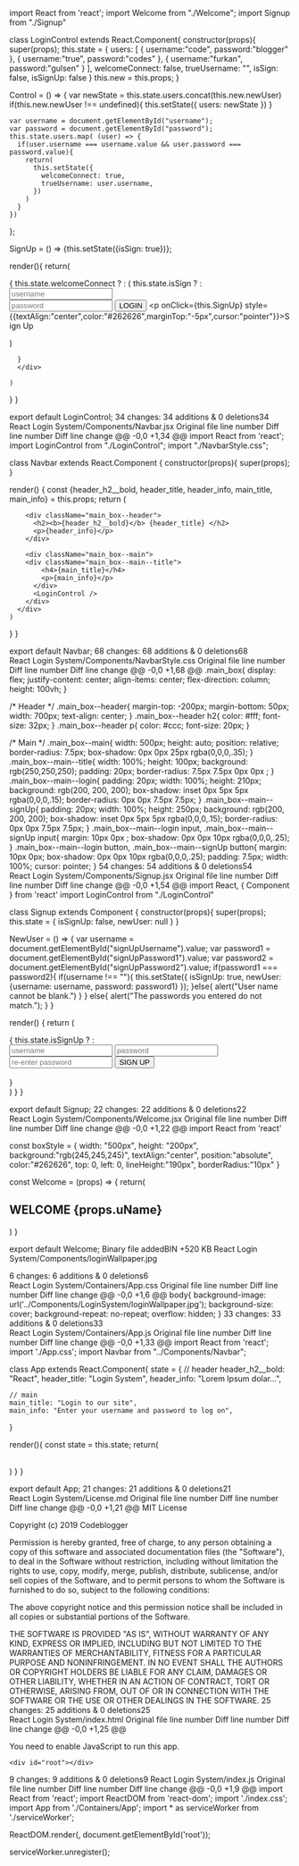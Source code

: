import React from 'react';
import Welcome from "./Welcome";
import Signup from "./Signup"

class LoginControl extends React.Component{
  constructor(props){
    super(props);
    this.state = {
      users: [
        { username:"code", password:"blogger" },
        { username:"true", password:"codes" },
        { username:"furkan", password:"gulsen" }
      ],
      welcomeConnect: false,
      trueUsername: "",
      isSign: false,
      isSignUp: false
    }
    this.new = this.props;
  }


  Control = () => {
    var newState = this.state.users.concat(this.new.newUser)
    if(this.new.newUser !== undefined){
      this.setState({
        users:  newState
      })
    }

    var username = document.getElementById("username");
    var password = document.getElementById("password");
    this.state.users.map( (user) => {
      if(user.username === username.value && user.password === password.value){
        return(
          this.setState({
            welcomeConnect: true,
            trueUsername: user.username,
          })
        )
      }
    })
  };

  SignUp = () => {this.setState({isSign: true})};


  render(){
    return(
      <div>
      {
        this.state.welcomeConnect 
        ? 
          <Welcome uName={this.state.trueUsername}/>
        :
          (
            this.state.isSign ?
            <Signup dataState={this.state} isClick={this.state.welcomeConnect} />
            : 
            <div className="main_box--main--login">
              <input type="text" id="username" 
              className="form-control"
              placeholder="username" 
              autoComplete="false"/>  
              <input type="password" 
              id="password" className="
              form-control" 
              placeholder="password"/>
              <button className="btn btn-success" onClick={this.Control}>LOGIN</button>
              <p onClick={this.SignUp}
                style={{textAlign:"center",color:"#262626",marginTop:"-5px",cursor:"pointer"}}>Sign Up</p>
            </div>
          ) 

      }
      </div>

    )
  }
}

export default LoginControl;
 34 changes: 34 additions & 0 deletions34  
React Login System/Components/Navbar.jsx
Original file line number	Diff line number	Diff line change
@@ -0,0 +1,34 @@
import React from 'react';
import LoginControl from "./LoginControl";
import "./NavbarStyle.css";


class Navbar extends React.Component {
  constructor(props){
    super(props);
  }


  render() {
    const {header_h2__bold, header_title, header_info, main_title, main_info} = this.props;
    return (
      <div className="main_box">

        <div className="main_box--header">
          <h2><b>{header_h2__bold}</b> {header_title} </h2>
          <p>{header_info}</p>
        </div>

        <div className="main_box--main">
        <div className="main_box--main--title">
            <h4>{main_title}</h4>
            <p>{main_info}</p>
          </div>
          <LoginControl />
        </div>
      </div>
    )
  }
} 

export default Navbar;
 68 changes: 68 additions & 0 deletions68  
React Login System/Components/NavbarStyle.css
Original file line number	Diff line number	Diff line change
@@ -0,0 +1,68 @@
.main_box{
  display: flex;
  justify-content: center;
  align-items: center;
  flex-direction: column;
  height: 100vh;
}

/* Header */
.main_box--header{
  margin-top: -200px;
  margin-bottom: 50px;
  width: 700px;
  text-align: center;
}
.main_box--header h2{
  color: #fff;
  font-size: 32px;
}
.main_box--header p{
  color: #ccc;
  font-size: 20px;
}

/* Main */
.main_box--main{
  width: 500px;
  height: auto;
  position: relative;
  border-radius: 7.5px;
  box-shadow: 0px 0px 25px rgba(0,0,0,.35);
}
.main_box--main--title{
  width: 100%;
  height: 100px;
  background: rgb(250,250,250);
  padding: 20px;
  border-radius: 7.5px 7.5px 0px 0px  ;
}
.main_box--main--login{
  padding: 20px;
  width: 100%;
  height: 210px;
  background: rgb(200, 200, 200);
  box-shadow: inset 0px 5px 5px rgba(0,0,0,.15); 
  border-radius: 0px 0px 7.5px 7.5px;
}
.main_box--main--signUp{
  padding: 20px;
  width: 100%;
  height: 250px;
  background: rgb(200, 200, 200);
  box-shadow: inset 0px 5px 5px rgba(0,0,0,.15); 
  border-radius: 0px 0px 7.5px 7.5px;
}
.main_box--main--login input,
.main_box--main--signUp input{
  margin: 10px 0px ;
  box-shadow: 0px 0px 10px rgba(0,0,0,.25);
}
.main_box--main--login button,
.main_box--main--signUp button{
  margin: 10px 0px;
  box-shadow: 0px 0px 10px rgba(0,0,0,.25);
  padding: 7.5px;
  width: 100%;
  cursor: pointer;
}
 54 changes: 54 additions & 0 deletions54  
React Login System/Components/Signup.jsx
Original file line number	Diff line number	Diff line change
@@ -0,0 +1,54 @@
import React, { Component } from 'react'
import LoginControl from "./LoginControl"


class Signup extends Component {
  constructor(props){
    super(props);
    this.state = {
      isSignUp: false,
      newUser: null
    }
  }


  NewUser = () => {
    var username = document.getElementById("signUpUsername").value;
    var password1 = document.getElementById("signUpPassword1").value;
    var password2 = document.getElementById("signUpPassword2").value;
    if(password1 === password2){
      if(username !== ""){
        this.setState({
          isSignUp: true,
          newUser: {username: username, password: password1}
        });
      }else{
        alert("User name cannot be blank.")
      }
    }
    else{
      alert("The passwords you entered do not match.");
    }
  }


  render() {
    return (
      <div>
      {
        this.state.isSignUp ?
        <LoginControl newUser={this.state.newUser}/>
        :
        <div className="main_box--main--signUp">
          <input type="text" id="signUpUsername" className="form-control" placeholder="username" autoComplete="false"></input>
          <input type="password" id="signUpPassword1" className="form-control" placeholder="password" ></input>
          <input type="password" id="signUpPassword2" className="form-control" placeholder="re-enter password" ></input>
          <button className="btn btn-success" onClick={this.NewUser}>SIGN UP</button>
        </div>  
      }
      </div>
    )
  }
}

export default Signup;
 22 changes: 22 additions & 0 deletions22  
React Login System/Components/Welcome.jsx
Original file line number	Diff line number	Diff line change
@@ -0,0 +1,22 @@
import React from 'react'

const boxStyle = {
  width: "500px",
  height: "200px",
  background:"rgb(245,245,245)",
  textAlign:"center",
  position:"absolute",
  color:"#262626",
  top: 0,
  left: 0,
  lineHeight:"190px",
  borderRadius:"10px"
}

const Welcome = (props) => {
  return(
    <h2 style={boxStyle}>WELCOME {props.uName}</h2>
  )
}

export default Welcome;
 Binary file addedBIN +520 KB 
React Login System/Components/loginWallpaper.jpg

 6 changes: 6 additions & 0 deletions6  
React Login System/Containers/App.css
Original file line number	Diff line number	Diff line change
@@ -0,0 +1,6 @@
body{
  background-image: url('../Components/LoginSystem/loginWallpaper.jpg');
  background-size: cover;
  background-repeat: no-repeat;
  overflow: hidden;
}
 33 changes: 33 additions & 0 deletions33  
React Login System/Containers/App.js
Original file line number	Diff line number	Diff line change
@@ -0,0 +1,33 @@
import React from 'react';
import './App.css';
import Navbar from "../Components/Navbar";

class App extends React.Component{
  state = {
    // header 
    header_h2__bold: "React",
    header_title: "Login System",
    header_info: "Lorem Ipsum dolar...",

    // main
    main_title: "Login to our site",
    main_info: "Enter your username and password to log on",
  }

  render(){
    const state = this.state;
    return(
      <div className="container mt-5" >
        <Navbar
          header_h2__bold = {state.header_h2__bold}
          header_title = {state.header_title}
          header_info = {state.header_info}
          main_title = {state.main_title}
          main_info = {state.main_info}
        />  
      </div>
    )
  }
}

export default App;
 21 changes: 21 additions & 0 deletions21  
React Login System/License.md
Original file line number	Diff line number	Diff line change
@@ -0,0 +1,21 @@
MIT License

Copyright (c) 2019 Codeblogger

Permission is hereby granted, free of charge, to any person obtaining a copy
of this software and associated documentation files (the "Software"), to deal
in the Software without restriction, including without limitation the rights
to use, copy, modify, merge, publish, distribute, sublicense, and/or sell
copies of the Software, and to permit persons to whom the Software is
furnished to do so, subject to the following conditions:

The above copyright notice and this permission notice shall be included in all
copies or substantial portions of the Software.

THE SOFTWARE IS PROVIDED "AS IS", WITHOUT WARRANTY OF ANY KIND, EXPRESS OR
IMPLIED, INCLUDING BUT NOT LIMITED TO THE WARRANTIES OF MERCHANTABILITY,
FITNESS FOR A PARTICULAR PURPOSE AND NONINFRINGEMENT. IN NO EVENT SHALL THE
AUTHORS OR COPYRIGHT HOLDERS BE LIABLE FOR ANY CLAIM, DAMAGES OR OTHER
LIABILITY, WHETHER IN AN ACTION OF CONTRACT, TORT OR OTHERWISE, ARISING FROM,
OUT OF OR IN CONNECTION WITH THE SOFTWARE OR THE USE OR OTHER DEALINGS IN THE
SOFTWARE.
 25 changes: 25 additions & 0 deletions25  
React Login System/index.html
Original file line number	Diff line number	Diff line change
@@ -0,0 +1,25 @@
<!DOCTYPE html>
<html lang="en">
  <head>
    <meta charset="utf-8" />
    <link rel="shortcut icon" href="%PUBLIC_URL%/favicon.ico" />
    <meta name="viewport" content="width=device-width, initial-scale=1" />
    <meta name="theme-color" content="#000000" />
    <!-- <link rel="stylesheet" href="../node_modules/animate.css/animate.min.css"> -->
    <link rel="manifest" href="%PUBLIC_URL%/manifest.json" />
    <link rel="stylesheet" href="https://use.fontawesome.com/releases/v5.8.2/css/all.css">
    <title>React App 3</title>

  </head>
  <body>
    <noscript>You need to enable JavaScript to run this app.</noscript>

    <div id="root"></div> 


<link rel="stylesheet" href="https://stackpath.bootstrapcdn.com/bootstrap/4.3.1/css/bootstrap.min.css" integrity="sha384-ggOyR0iXCbMQv3Xipma34MD+dH/1fQ784/j6cY/iJTQUOhcWr7x9JvoRxT2MZw1T" crossorigin="anonymous">
<script src="https://code.jquery.com/jquery-3.3.1.slim.min.js" integrity="sha384-q8i/X+965DzO0rT7abK41JStQIAqVgRVzpbzo5smXKp4YfRvH+8abtTE1Pi6jizo" crossorigin="anonymous"></script>
<script src="https://cdnjs.cloudflare.com/ajax/libs/popper.js/1.14.7/umd/popper.min.js" integrity="sha384-UO2eT0CpHqdSJQ6hJty5KVphtPhzWj9WO1clHTMGa3JDZwrnQq4sF86dIHNDz0W1" crossorigin="anonymous"></script>
<script src="https://stackpath.bootstrapcdn.com/bootstrap/4.3.1/js/bootstrap.min.js" integrity="sha384-JjSmVgyd0p3pXB1rRibZUAYoIIy6OrQ6VrjIEaFf/nJGzIxFDsf4x0xIM+B07jRM" crossorigin="anonymous"></script>
  </body>
</html>
 9 changes: 9 additions & 0 deletions9  
React Login System/index.js
Original file line number	Diff line number	Diff line change
@@ -0,0 +1,9 @@
import React from 'react';
import ReactDOM from 'react-dom';
import './index.css';
import App from './Containers/App';
import * as serviceWorker from './serviceWorker';

ReactDOM.render(<App />, document.getElementById('root'));

serviceWorker.unregister();
